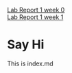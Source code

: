 [Lab Report 1 week 0](https://dairelia.github.io/cse15l-lab-report/lab-report-1-week-0.html)  
[Lab Report 1 week 1](https://dairelia.github.io/cse15l-lab-report/ssh-setup.html)
# Say Hi

This is index.md

